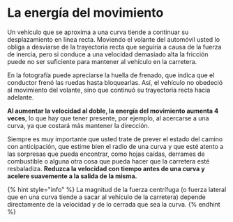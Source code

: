 # La energía del movimiento

Un vehículo que se aproxima a una curva tiende a continuar su desplazamiento en línea recta. Moviendo el volante del automóvil usted lo obliga a desviarse de la trayectoria recta que seguiría a causa de la fuerza de inercia, pero si conduce a una velocidad demasiado alta la fricción puede no ser suficiente para mantener al vehículo en la carretera.

En la fotografía puede apreciarse la huella de frenado, que indica que el conductor frenó las ruedas hasta bloquearlas. Así, el vehículo no obedeció al movimiento del volante, sino que continuó su trayectoria recta hacia adelante.

**Al aumentar la velocidad al doble, la energía del movimiento aumenta 4 veces**, lo que hay que tener presente, por ejemplo, al acercarse a una curva, ya que costará más mantener la dirección.

Siempre es muy importante que usted trate de prever el estado del camino con anticipación, que estime bien el radio de una curva y que esté atento a las sorpresas que pueda encontrar, como hojas caídas, derrames de combustible o alguna otra cosa que pueda hacer que la carretera esté resbaladiza. **Reduzca la velocidad con tiempo antes de una curva y acelere suavemente a la salida de la misma.**

{% hint style="info" %}
La magnitud de la fuerza centrífuga \(o fuerza lateral que en una curva tiende a sacar al vehículo de la carretera\) depende directamente de la velocidad y de lo cerrada que sea la curva.
{% endhint %}

